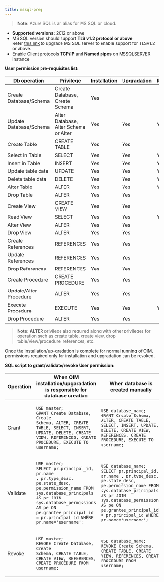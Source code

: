 ```yaml
---
title: mssql-preq
---
```


> **Note**: Azure SQL is an alias for MS SQL on cloud.

* **Supported versions:** 2012 or above
* MS SQL version should support **TLS v1.2 protocol or above**\
  Refer [this link](https://support.microsoft.com/en-us/topic/kb3135244-tls-1-2-support-for-microsoft-sql-server-e4472ef8-90a9-13c1-e4d8-44aad198cdbe) to upgrade MS SQL server to enable support for TLSv1.2 or above.
* Enable Client protocols **TCP/IP** and **Named pipes** on MSSQLSERVER instance

**User permission pre-requisites list:**

| **Db operation**       | **Privilege**                         | **Installation** | **Upgradation** | **Running** |
| ---------------------- | ------------------------------------- | ---------------- | --------------- | ----------- |
| Create Database/Schema | Create Database, Create Schema        | Yes              |                 |             |
| Update Database/Schema | Alter Database, Alter Schema or Alter | Yes              | Yes             | Yes         |
| Create Table           | CREATE TABLE                          | Yes              | Yes             |             |
| Select in Table        | SELECT                                | Yes              | Yes             | Yes         |
| Insert in Table        | INSERT                                | Yes              | Yes             | Yes         |
| Update table data      | UPDATE                                | Yes              | Yes             | Yes         |
| Delete table data      | DELETE                                | Yes              | Yes             | Yes         |
| Alter Table            | ALTER                                 | Yes              | Yes             | Yes         |
| Drop Table             | ALTER                                 | Yes              | Yes             |             |
| Create View            | CREATE VIEW                           | Yes              | Yes             |             |
| Read View              | SELECT                                | Yes              | Yes             | Yes         |
| Alter View             | ALTER                                 | Yes              | Yes             |             |
| Drop View              | ALTER                                 | Yes              | Yes             |             |
| Create References      | REFERENCES                            | Yes              | Yes             |             |
| Update References      | REFERENCES                            | Yes              | Yes             |             |
| Drop References        | REFERENCES                            | Yes              | Yes             |             |
| Create Procedure       | CREATE PROCEDURE                      | Yes              | Yes             |             |
| Update/Alter Procedure | ALTER                                 | Yes              | Yes             |             |
| Execute Procedure      | EXECUTE                               | Yes              | Yes             | Yes         |
| Drop Procedure         | ALTER                                 | Yes              | Yes             |             |

> **Note**: **ALTER** privilege also required along with other privileges for operation such as create table, create view, drop table/view/procedure, references, etc.

Once the installation/up-gradation is complete for normal running of OIM, permissions required only for installation and upgradation can be revoked.

**SQL script to grant/validate/revoke User permission:**

| **Operation** | **When OIM installation/upgaradation is responsible for database creation**                                                                                                                                                                                                     | **When database is created manually**                                                                                                                                                                                                                                                  |
| ------------- | ------------------------------------------------------------------------------------------------------------------------------------------------------------------------------------------------------------------------------------------------------------------------------- | -------------------------------------------------------------------------------------------------------------------------------------------------------------------------------------------------------------------------------------------------------------------------------------- |
| Grant         | <p><code>USE master;</code><br><code>GRANT Create Database, Create Schema, ALTER, CREATE TABLE, SELECT, INSERT, UPDATE, DELETE, CREATE VIEW, REFERENCES, CREATE PROCEDURE, EXECUTE TO username;</code></p>                                                                      | <p><code>USE database_name;</code><br><code>GRANT Create Schema, ALTER, CREATE TABLE, SELECT, INSERT, UPDATE, DELETE, CREATE VIEW, REFERENCES, CREATE PROCEDURE, EXECUTE TO username;</code></p>                                                                                       |
| Validate      | <p><code>USE master;</code><br><code>SELECT pr.principal_id, pr.name , pr.type_desc, pe.state_desc, pe.permission_name FROM sys.database_principals AS pr JOIN sys.database_permissions AS pe ON pe.grantee_principal_id = pr.principal_id WHERE pr.name='username';</code></p> | <p><code>USE database_name;</code><br><code>SELECT pr.principal_id, pr.name , pr.type_desc, pe.state_desc, pe.permission_name FROM sys.database_principals AS pr JOIN sys.database_permissions AS pe ON pe.grantee_principal_id = pr.principal_id WHERE pr.name='username';</code></p> |
| Revoke        | <p><code>USE master;</code><br><code>REVOKE Create Database, Create Schema, CREATE TABLE, CREATE VIEW, REFERENCES, CREATE PROCEDURE FROM username;</code></p>                                                                                                                   | <p><code>USE database_name;</code><br><code>REVOKE Create Schema, CREATE TABLE, CREATE VIEW, REFERENCES, CREATE PROCEDURE FROM username;</code></p>                                                                                                                                    |
